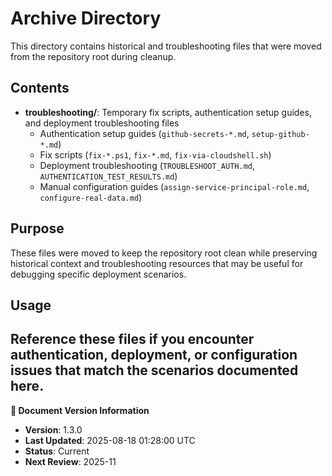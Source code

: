 # Archive Directory

This directory contains historical and troubleshooting files that were moved from the repository root during cleanup.

## Contents

- **troubleshooting/**: Temporary fix scripts, authentication setup guides, and deployment troubleshooting files
  - Authentication setup guides (`github-secrets-*.md`, `setup-github-*.md`) 
  - Fix scripts (`fix-*.ps1`, `fix-*.md`, `fix-via-cloudshell.sh`)
  - Deployment troubleshooting (`TROUBLESHOOT_AUTH.md`, `AUTHENTICATION_TEST_RESULTS.md`)
  - Manual configuration guides (`assign-service-principal-role.md`, `configure-real-data.md`)

## Purpose

These files were moved to keep the repository root clean while preserving historical context and troubleshooting resources that may be useful for debugging specific deployment scenarios.

## Usage

Reference these files if you encounter authentication, deployment, or configuration issues that match the scenarios documented here.
---

**📝 Document Version Information**
- **Version**: 1.3.0
- **Last Updated**: 2025-08-18 01:28:00 UTC  
- **Status**: Current
- **Next Review**: 2025-11